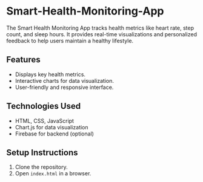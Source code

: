 # Smart-Health-Monitoring-App

The Smart Health Monitoring App tracks health metrics like heart rate, step count, and sleep hours. It provides real-time visualizations and personalized feedback to help users maintain a healthy lifestyle.

## Features
- Displays key health metrics.
- Interactive charts for data visualization.
- User-friendly and responsive interface.

## Technologies Used
- HTML, CSS, JavaScript
- Chart.js for data visualization
- Firebase for backend (optional)

## Setup Instructions
1. Clone the repository.
2. Open `index.html` in a browser.

